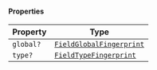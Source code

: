 #### Properties

| Property                      | Type                                                                   |
| ----------------------------- | ---------------------------------------------------------------------- |
| <a id="global"></a> `global?` | [`FieldGlobalFingerprint`](./generated/html/FieldGlobalFingerprint.md) |
| <a id="type"></a> `type?`     | [`FieldTypeFingerprint`](./generated/html/FieldTypeFingerprint.md)     |
